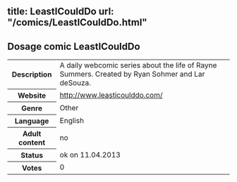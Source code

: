 title: LeastICouldDo
url: "/comics/LeastICouldDo.html"
---
Dosage comic LeastICouldDo
-----------------------------------------

<table class="comicinfo">
<tr>
<th>Description</th><td>A daily webcomic series about the life of Rayne Summers. Created by Ryan Sohmer and Lar deSouza.</td>
</tr>
<tr>
<th>Website</th><td><a href="http://www.leasticoulddo.com/">http://www.leasticoulddo.com/</a></td>
</tr>
<tr>
<th>Genre</th><td>Other</td>
</tr>
<tr>
<th>Language</th><td>English</td>
</tr>
<tr>
<th>Adult content</th><td>no</td>
</tr>
<tr>
<th>Status</th><td>ok on 11.04.2013</td>
</tr>
<tr>
<th>Votes</th><td>0</div></td>
</tr>
</table>

